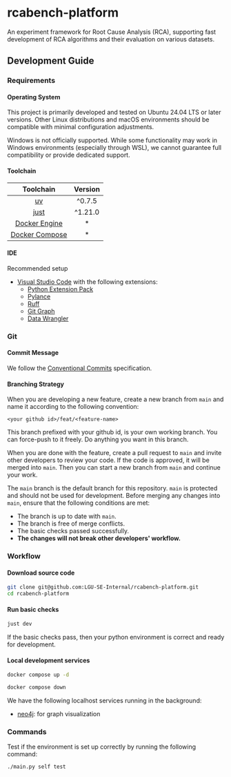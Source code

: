 # rcabench-platform

An experiment framework for Root Cause Analysis (RCA), supporting fast development of RCA algorithms and their evaluation on various datasets.

## Development Guide

### Requirements

#### Operating System

This project is primarily developed and tested on Ubuntu 24.04 LTS or later versions. Other Linux distributions and macOS environments should be compatible with minimal configuration adjustments.

Windows is not officially supported. While some functionality may work in Windows environments (especially through WSL), we cannot guarantee full compatibility or provide dedicated support.

#### Toolchain

|                     Toolchain                      | Version |
| :------------------------------------------------: | :-----: |
|          [uv](https://docs.astral.sh/uv)           | ^0.7.5  |
|       [just](https://github.com/casey/just)        | ^1.21.0 |
|  [Docker Engine](https://docs.docker.com/engine/)  |    *    |
| [Docker Compose](https://docs.docker.com/compose/) |    *    |

#### IDE

Recommended setup

+ [Visual Studio Code](https://code.visualstudio.com/) with the following extensions:
    + [Python Extension Pack](https://marketplace.visualstudio.com/items?itemName=donjayamanne.python-extension-pack)
    + [Pylance](https://marketplace.visualstudio.com/items?itemName=ms-python.vscode-pylance)
    + [Ruff](https://marketplace.visualstudio.com/items?itemName=charliermarsh.ruff)
    + [Git Graph](https://marketplace.visualstudio.com/items?itemName=mhutchie.git-graph)
    + [Data Wrangler](https://marketplace.visualstudio.com/items?itemName=ms-toolsai.datawrangler)

### Git

#### Commit Message

We follow the [Conventional Commits](https://www.conventionalcommits.org/en/v1.0.0/) specification.

#### Branching Strategy

When you are developing a new feature, create a new branch from `main` and name it according to the following convention:

```
<your github id>/feat/<feature-name>
```

This branch prefixed with your github id, is your own working branch. You can force-push to it freely. Do anything you want in this branch. 

When you are done with the feature, create a pull request to `main` and invite other developers to review your code. If the code is approved, it will be merged into `main`. Then you can start a new branch from `main` and continue your work.

The `main` branch is the default branch for this repository. `main` is protected and should not be used for development. Before merging any changes into `main`, ensure that the following conditions are met:
+ The branch is up to date with `main`.
+ The branch is free of merge conflicts.
+ The basic checks passed successfully.
+ **The changes will not break other developers' workflow.**

### Workflow

#### Download source code

```bash
git clone git@github.com:LGU-SE-Internal/rcabench-platform.git
cd rcabench-platform
```

#### Run basic checks

```bash
just dev
```

If the basic checks pass, then your python environment is correct and ready for development.

#### Local development services

```bash
docker compose up -d
```

```bash
docker compose down
```

We have the following localhost services running in the background:
+ [neo4j](https://neo4j.com/): for graph visualization

### Commands

Test if the environment is set up correctly by running the following command:

```bash
./main.py self test
```
